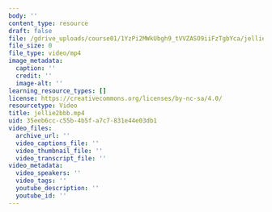 ```yaml
---
body: ''
content_type: resource
draft: false
file: /gdrive_uploads/course01/1YzPi2MWkUbgh9_tVVZASO9iiFzTgbYca/jellie2bbb.mp4
file_size: 0
file_type: video/mp4
image_metadata:
  caption: ''
  credit: ''
  image-alt: ''
learning_resource_types: []
license: https://creativecommons.org/licenses/by-nc-sa/4.0/
resourcetype: Video
title: jellie2bbb.mp4
uid: 35eeb6cc-c55b-4b5f-a7c7-831e44e03db1
video_files:
  archive_url: ''
  video_captions_file: ''
  video_thumbnail_file: ''
  video_transcript_file: ''
video_metadata:
  video_speakers: ''
  video_tags: ''
  youtube_description: ''
  youtube_id: ''
---
```

